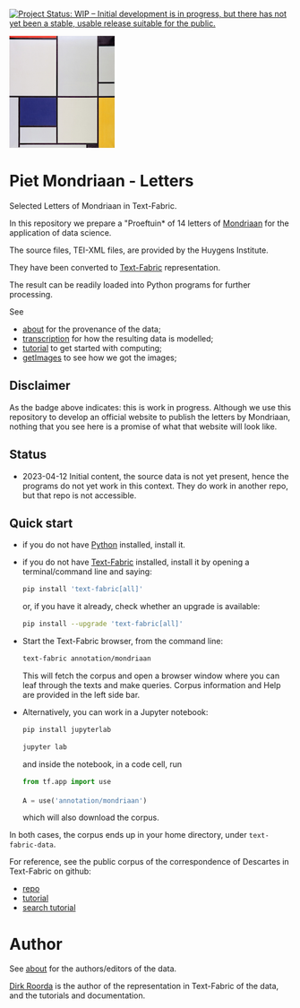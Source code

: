 [![Project Status: WIP – Initial development is in progress, but there has not yet been a stable, usable release suitable for the public.](https://www.repostatus.org/badges/latest/wip.svg)](https://www.repostatus.org/#wip)

![mondriaan](app/static/logo.png)

# Piet Mondriaan - Letters

Selected Letters of Mondriaan in Text-Fabric.

In this repository we prepare a "Proeftuin* of 14 letters of
[Mondriaan](https://en.wikipedia.org/wiki/Piet_Mondrian)
for the application of data science.

The source files, TEI-XML files, are provided by the Huygens Institute.

They have been converted to
[Text-Fabric](https://github.com/annotation/text-fabric)
representation.

The result can be readily loaded into Python programs for further processing.

See

* [about](docs/about.md)
  for the provenance of the data;
* [transcription](docs/transcription.md)
  for how the resulting data is modelled;
* [tutorial](https://nbviewer.org/github/annotation/mondriaan/blob/master/tutorial/start.ipynb)
  to get started with computing;
* [getImages](https://nbviewer.org/github/annotation/mondriaan/blob/master/programs/getImages.ipynb)
  to see how we got the images;

## Disclaimer

As the badge above indicates: this is work in progress.
Although we use this repository to develop an official website to publish the letters
by Mondriaan, nothing that you see here is a promise of what that website will
look like.

## Status

*   2023-04-12
    Initial content, the source data is not yet present, hence the programs do not yet
    work in this context. They do work in another repo, but that repo is not 
    accessible.

## Quick start

*   if you do not have
    [Python](https://www.python.org)
    installed, install it.

*   if you do not have
    [Text-Fabric](https://github.com/annotation/text-fabric)
    installed, install it by opening a terminal/command line and saying:

    ``` sh
    pip install 'text-fabric[all]'
    ```

    or, if you have it already, check whether an upgrade is available:

    ``` sh
    pip install --upgrade 'text-fabric[all]'
    ```

*   Start the Text-Fabric browser, from the command line:

    ``` sh
    text-fabric annotation/mondriaan
    ```

    This will fetch the corpus and open a browser window where you can leaf through the
    texts and make queries. 
    Corpus information and Help are provided in the left side bar.

*   Alternatively, you can work in a Jupyter notebook:

    ``` sh
    pip install jupyterlab
    ```

    ``` sh
    jupyter lab
    ```

    and inside the notebook, in a code cell, run

    ``` python
    from tf.app import use

    A = use('annotation/mondriaan')
    ```

    which will also download the corpus.

In both cases, the corpus ends up in your home directory,
under `text-fabric-data`.

For reference, see the public corpus of the correspondence of Descartes in Text-Fabric on github:

* [repo](https://github.com/CLARIAH/descartes-tf)
* [tutorial](https://nbviewer.jupyter.org/github/CLARIAH/descartes-tf/blob/main/tutorial/start.ipynb)
* [search tutorial](https://nbviewer.jupyter.org/github/CLARIAH/descartes-tf/blob/main/tutorial/search.ipynb)

# Author

See [about](docs/about.md) for the authors/editors of the data.

[Dirk Roorda](https://github.com/dirkroorda) is the author of the representation in Text-Fabric of the data,
and the tutorials and documentation.
